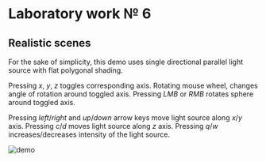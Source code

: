 # Laboratory work № 6
## Realistic scenes

For the sake of simplicity, this demo uses single directional parallel light source with flat polygonal shading.

Pressing *x*, *y*, *z* toggles corresponding axis. Rotating mouse wheel, changes angle of rotation around toggled axis. Pressing *LMB* or *RMB* rotates sphere around toggled axis. 

Pressing *left*/*right* and *up*/*down* arrow keys move light source along *x*/*y* axis. Pressing *c*/*d* moves light source along *z* axis. Pressing *q*/*w* increases/decreases intensity of the light source.

![demo](../demo/lab6.gif)
